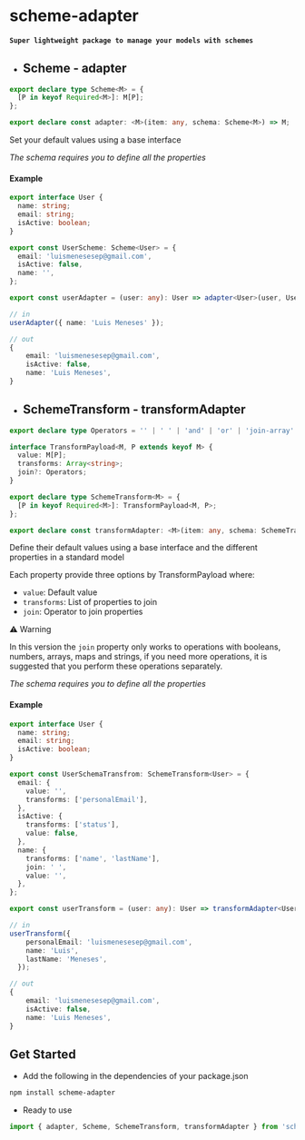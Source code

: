 # scheme-adapter

#### `Super lightweight package to manage your models with schemes`

- ## Scheme - adapter

```ts
export declare type Scheme<M> = {
  [P in keyof Required<M>]: M[P];
};

export declare const adapter: <M>(item: any, schema: Scheme<M>) => M;
```

Set your default values using a base interface

_The schema requires you to define all the properties_

#### Example

```ts
export interface User {
  name: string;
  email: string;
  isActive: boolean;
}

export const UserScheme: Scheme<User> = {
  email: 'luismenesesep@gmail.com',
  isActive: false,
  name: '',
};

export const userAdapter = (user: any): User => adapter<User>(user, UserScheme);

// in
userAdapter({ name: 'Luis Meneses' });

// out
{
    email: 'luismenesesep@gmail.com',
    isActive: false,
    name: 'Luis Meneses',
}
```

- ## SchemeTransform - transformAdapter

```ts
export declare type Operators = '' | ' ' | 'and' | 'or' | 'join-array' | 'join-object' | 'sum' | 'rest' | 'divide' | 'multiply';

interface TransformPayload<M, P extends keyof M> {
  value: M[P];
  transforms: Array<string>;
  join?: Operators;
}

export declare type SchemeTransform<M> = {
  [P in keyof Required<M>]: TransformPayload<M, P>;
};

export declare const transformAdapter: <M>(item: any, schema: SchemeTransform<M>) => M;
```

Define their default values using a base interface and the different properties in a standard model

Each property provide three options by TransformPayload where:

- `value`: Default value
- `transforms`: List of properties to join
- `join`: Operator to join properties

⚠️ Warning

In this version the `join` property only works to operations with booleans, numbers, arrays, maps and strings, if you need more operations, it is suggested that you perform these operations separately.

_The schema requires you to define all the properties_

#### Example

```ts
export interface User {
  name: string;
  email: string;
  isActive: boolean;
}

export const UserSchemaTransfrom: SchemeTransform<User> = {
  email: {
    value: '',
    transforms: ['personalEmail'],
  },
  isActive: {
    transforms: ['status'],
    value: false,
  },
  name: {
    transforms: ['name', 'lastName'],
    join: ' ',
    value: '',
  },
};

export const userTransform = (user: any): User => transformAdapter<User>(user, UserSchemaTransfrom);

// in
userTransform({
    personalEmail: 'luismenesesep@gmail.com',
    name: 'Luis',
    lastName: 'Meneses',
  });

// out
{
    email: 'luismenesesep@gmail.com',
    isActive: false,
    name: 'Luis Meneses',
}
```

## Get Started

- Add the following in the dependencies of your package.json

```bash
npm install scheme-adapter
```

- Ready to use

```ts
import { adapter, Scheme, SchemeTransform, transformAdapter } from 'scheme-adapter';
```

